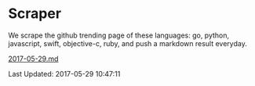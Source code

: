 # Scraper

We scrape the github trending page of these languages: go, python, javascript, swift, objective-c, ruby, and push a markdown result everyday.

[2017-05-29.md](https://github.com/henson/Scraper/blob/master/2017-05-29.md)

Last Updated: 2017-05-29 10:47:11